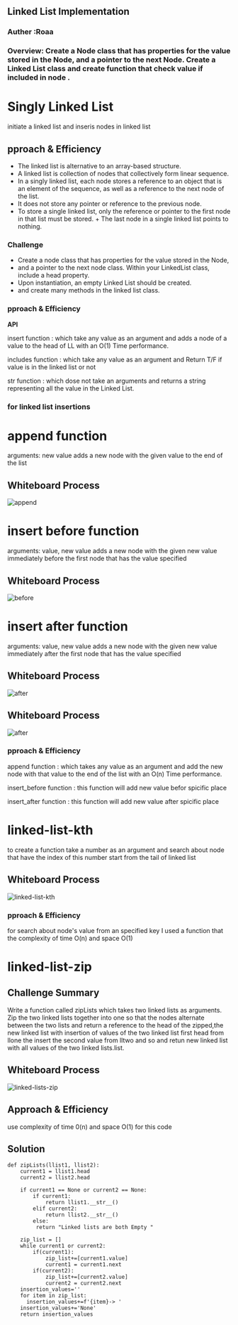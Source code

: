## Linked List Implementation
### Auther :Roaa


### Overview: Create a Node class that has properties for the value stored in the Node, and a pointer to the next Node. Create a Linked List class and create function that check value if included in node .


# Singly Linked List
initiate a linked list and inseris nodes in linked list
## pproach & Efficiency

+ The linked list is alternative to an array-based structure.
+ A linked list is collection of nodes that collectively form linear sequence.
+ In a singly linked list, each node stores a reference to an object that is an element of the sequence, as    well as a reference to the next node of the list.
+ It does not store any pointer or reference to the previous node.
+ To store a single linked list, only the reference or pointer to the first node in that list must be stored. + The last node in a single linked list points to nothing.

### Challenge
+ Create a node class that has properties for the value stored in the Node,
+ and a pointer to the next node class. Within your LinkedList class, include a head property.
+ Upon instantiation, an empty Linked List should be created.
+ and create many methods in the linked list class.

### pproach & Efficiency
**API**

insert function : which take any value as an argument and adds a node of a value to the head of LL with an O(1) Time performance.

includes function : which take any value as an argument and Return T/F if value is in the linked list or not

str function : which dose not take an arguments and returns a string representing all the value in the Linked List.

### for linked list insertions
# append function
arguments: new value
adds a new node with the given value to the end of the list
## Whiteboard Process
![append](assets/append.jpg)
# insert before function
arguments: value, new value
adds a new node with the given new value immediately before the first node that has the value specified
## Whiteboard Process
![before](assets/insert-before_new.jpg)
# insert after function
arguments: value, new value
adds a new node with the given new value immediately after the first node that has the value specified

## Whiteboard Process
![after](assets/insert_after_new.jpg)

## Whiteboard Process
![after](assets/insert_after_new.jpg)


### pproach & Efficiency

append function : which takes any value as an argument and add the new node with that value to the end of the list with an O(n) Time performance.

insert_before function : this function will add new value befor spicific place

insert_after function : this function will add new value after spicific place

# linked-list-kth
to create a function take a number as an argument and search about node that have the index of this number start from the tail of linked list

## Whiteboard Process
 ![linked-list-kth](assets/kth.jpg)

### pproach & Efficiency
for search about node's value from an specified key I used a function that the complexity of time O(n) and space O(1)

# linked-list-zip
## Challenge Summary
Write a function called zipLists which takes two linked lists as arguments. Zip the two linked lists together into one so that the nodes alternate between the two lists and return a reference to the head of the zipped,the new linked list with insertion of values of the two linked list first head from llone the insert the second value from lltwo and so and retun new linked list with all values of the two linked lists.list.


## Whiteboard Process
![linked-lists-zip](assets/zip-list-new.jpg)

## Approach & Efficiency
use complexity of  time 0(n) and space O(1) for this code
## Solution

```
def zipLists(llist1, llist2):
    current1 = llist1.head
    current2 = llist2.head

    if current1 == None or current2 == None:
        if current1:
            return llist1.__str__()
        elif current2:
            return llist2.__str__()
        else:
         return "Linked lists are both Empty "

    zip_list = []
    while current1 or current2:
        if(current1):
            zip_list+=[current1.value]
            current1 = current1.next
        if(current2):
            zip_list+=[current2.value]
            current2 = current2.next
    insertion_values=''
    for item in zip_list:
      insertion_values+=f'{item}-> '
    insertion_values+='None'
    return insertion_values
```
